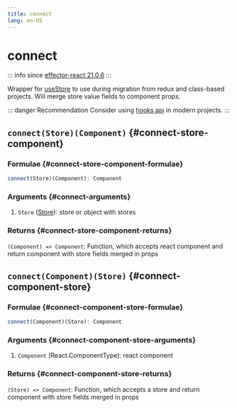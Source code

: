 ```yaml
---
title: connect
lang: en-US
---
```


# connect

::: info since
[effector-react 21.0.6](https://changelog.effector.dev/#effector-21-0-6)
:::

Wrapper for [useStore](/api/effector-react/useStore.md) to use during migration from redux and class-based projects. Will merge store value fields to component props.

::: danger Recommendation
Consider using [hooks api](/api/effector-react/index.md#hooks) in modern projects.
:::

## `connect(Store)(Component)` {#connect-store-component}

### Formulae {#connect-store-component-formulae}

```ts
connect(Store)(Component): Component
```

### Arguments {#connect-arguments}

1. `Store` ([Store](/api/effector/Store.md)): store or object with stores

### Returns {#connect-store-component-returns}

`(Component) => Component`: Function, which accepts react component and return component with store fields merged in props

## `connect(Component)(Store)` {#connect-component-store}

### Formulae {#connect-component-store-formulae}

```ts
connect(Component)(Store): Component
```

### Arguments {#connect-component-store-arguments}

1. `Component` (React.ComponentType): react component

### Returns {#connect-component-store-returns}

`(Store) => Component`: Function, which accepts a store and return component with store fields merged in props
